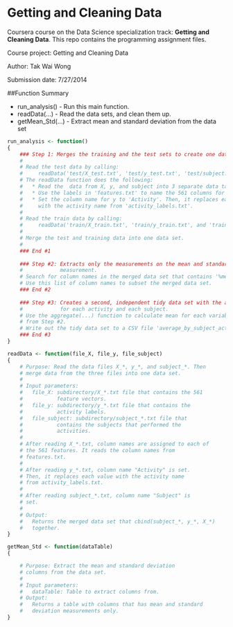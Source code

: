 Getting and Cleaning Data
=========================

Coursera course on the Data Science specialization track: **Getting and Cleaning Data**. This repo contains the programming assignment files.

Course project: Getting and Cleaning Data

Author: Tak Wai Wong

Submission date: 7/27/2014


##Function Summary
* run_analysis()      - Run this main function.
* readData(...)       - Read the data sets, and clean them up.
* getMean_Std(...)    - Extract mean and standard deviation from the data set


```r
run_analysis <- function()
{
    ### Step 1: Merges the training and the test sets to create one data set.
    # 
    # Read the test data by calling:
    #     readData('test/X_test.txt', 'test/y_test.txt', 'test/subject.txt')
	# The readData function does the following: 
	#	* Read the  data from X, y, and subject into 3 separate data tables.
	#	* Use the labels in 'features.txt' to name the 561 columns for X table. 
	#	* Set the column name for y to 'Activity'. Then, it replaces each value 
    #     with the activity name from 'activity_labels.txt'.
	#
    # Read the train data by calling:
    #     readData('train/X_train.txt', 'train/y_train.txt', and 'train/subject_train.txt')
    # 
	# Merge the test and training data into one data set.
	#
    ### End #1
    
    ### Step #2: Extracts only the measurements on the mean and standard deviation for each 
    #            measurement.
    # Search for column names in the merged data set that contains '%mean()%' or '%std()%. 
	# Use this list of column names to subset the merged data set.
    ### End #2
    
    ### Step #3: Creates a second, independent tidy data set with the average of each variable
    #            for each activity and each subject.
    # Use the aggregate(...) function to calculate mean for each variables in the data table 
    # from Step #2.
    # Write out the tidy data set to a CSV file 'average_by_subject_activity.txt'
    ### End #3
}
```

```r
readData <- function(file_X, file_y, file_subject)
{
    # Purpose: Read the data files X_*, y_*, and subject_*. Then
    # merge data from the three files into one data set.
    #
    # Input parameters:
    #   file_X: subdirectory/X_*.txt file that contains the 561
    #           feature vectors.
    #   file_y: subdirectory/y_*.txt file that contains the 
    #           activity labels.
    #   file_subject: subdirectory/subject_*.txt file that 
    #           contains the subjects that performed the
    #           activities.
    #   
    # After reading X_*.txt, column names are assigned to each of
    # the 561 features. It reads the column names from 
    # features.txt.
    #
	# After reading y_*.txt, column name "Activity" is set.
    # Then, it replaces each value with the activity name
    # from activity_labels.txt.
	#
    # After reading subject_*.txt, column name "Subject" is 
    # set.
    #
    # Output:
    #   Returns the merged data set that cbind(subject_*, y_*, X_*)
    #   together.
}
```

```r
getMean_Std <- function(dataTable)
{

    # Purpose: Extract the mean and standard deviation
    # columns from the data set.
    #
    # Input parameters:
    #   dataTable: Table to extract columns from.
    # Output:
    #   Returns a table with columns that has mean and standard
    #   deviation measurements only.
}
```
